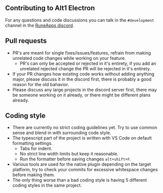 ## Contributing to Alt1 Electron
For any questions and code discussions you can talk in the `#development` channel in the [RuneApps discord](https://discord.gg/f24MRWm).

## Pull requests
- PR's are meant for single fixes/issues/features, refrain from making unrelated code changes while working on your feature.
  - PR's can only be accepted or rejected in it's entirety, if you add an unrelated rejected change the PR will be rejected in it's entirety.
- If your PR changes how existing code works without adding anything major, please discuss it in the discord first, there is probably a good reason for the old bahavior.
- Please discuss any large projects in the discord server first, there may be someone working on it already, or there might be different plans already.

## Coding style
- There are currently no strict coding guidelines yet. Try to use common sense and blend in with surrounding code style.
- The typescript part of the project is written with VS Code on default formatting settings.
  - Tabs for indent.
  - No strict line width limits but keep it reasonable.
  - Run the formatter before saving changes `alt+shift+F`.
- Various tools are used for the native plugin depending on the target platform, try to check your commits for excessive whitespace changes before making them.
- The only thing worse than a bad coding style is having 5 different coding styles in the same project.